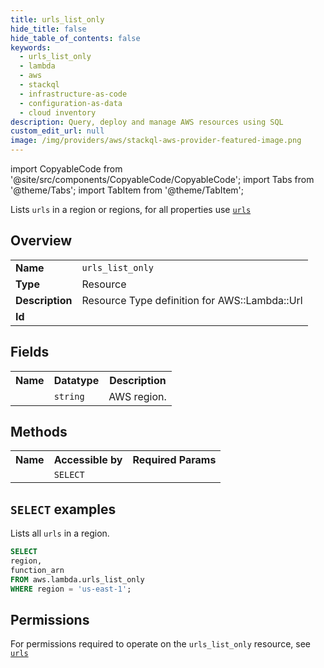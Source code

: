 ```yaml
---
title: urls_list_only
hide_title: false
hide_table_of_contents: false
keywords:
  - urls_list_only
  - lambda
  - aws
  - stackql
  - infrastructure-as-code
  - configuration-as-data
  - cloud inventory
description: Query, deploy and manage AWS resources using SQL
custom_edit_url: null
image: /img/providers/aws/stackql-aws-provider-featured-image.png
---
```


import CopyableCode from '@site/src/components/CopyableCode/CopyableCode';
import Tabs from '@theme/Tabs';
import TabItem from '@theme/TabItem';

Lists <code>urls</code> in a region or regions, for all properties use <a href="/providers/aws/serviceName/urls/"><code>urls</code></a>

## Overview
<table><tbody>
<tr><td><b>Name</b></td><td><code>urls_list_only</code></td></tr>
<tr><td><b>Type</b></td><td>Resource</td></tr>
<tr><td><b>Description</b></td><td>Resource Type definition for AWS::Lambda::Url</td></tr>
<tr><td><b>Id</b></td><td><CopyableCode code="aws.lambda.urls_list_only" /></td></tr>
</tbody></table>

## Fields
<table><tbody><tr><th>Name</th><th>Datatype</th><th>Description</th></tr><tr><td><CopyableCode code="region" /></td><td><code>string</code></td><td>AWS region.</td></tr>
</tbody></table>

## Methods

<table><tbody>
  <tr>
    <th>Name</th>
    <th>Accessible by</th>
    <th>Required Params</th>
  </tr>
  <tr>
    <td><CopyableCode code="list_resources" /></td>
    <td><code>SELECT</code></td>
    <td><CopyableCode code="region" /></td>
  </tr>
</tbody></table>

## `SELECT` examples
Lists all <code>urls</code> in a region.
```sql
SELECT
region,
function_arn
FROM aws.lambda.urls_list_only
WHERE region = 'us-east-1';
```


## Permissions

For permissions required to operate on the <code>urls_list_only</code> resource, see <a href="/providers/aws/lambda/urls/#permissions"><code>urls</code></a>

